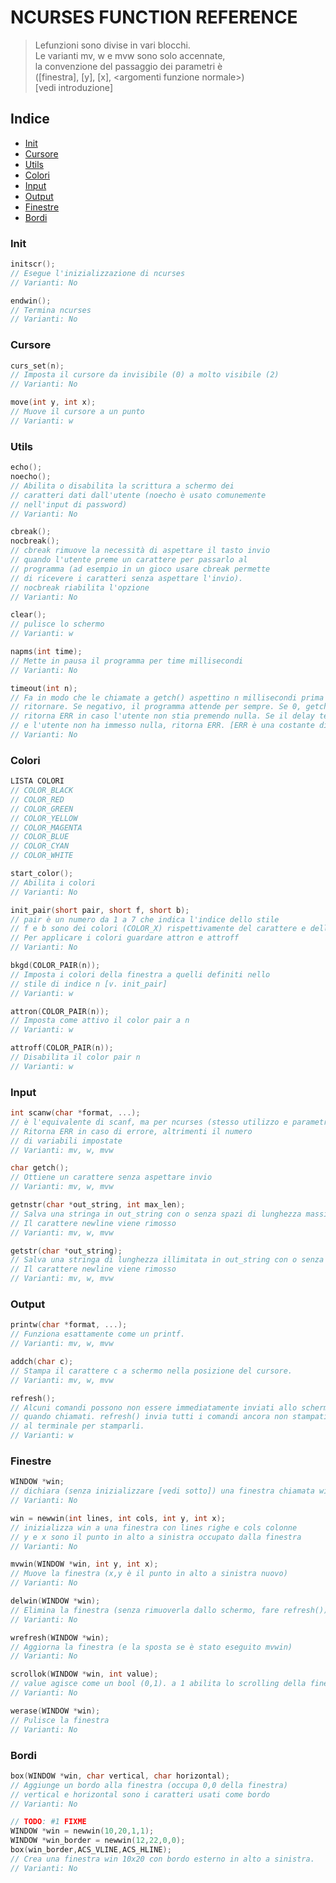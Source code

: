 # NCURSES FUNCTION REFERENCE <!-- omit in toc -->
> Lefunzioni sono divise in vari blocchi.  
> Le varianti mv, w e mvw sono solo accennate,  
> la convenzione del passaggio dei parametri è  
> ([finestra], [y], [x], \<argomenti funzione normale\>)  
> [vedi introduzione]

## Indice <!-- omit in toc -->
- [Init](#init)
- [Cursore](#cursore)
- [Utils](#utils)
- [Colori](#colori)
- [Input](#input)
- [Output](#output)
- [Finestre](#finestre)
- [Bordi](#bordi)
### Init
```c
initscr();
// Esegue l'inizializzazione di ncurses
// Varianti: No
```
```c
endwin();
// Termina ncurses
// Varianti: No
```

### Cursore
```c
curs_set(n);
// Imposta il cursore da invisibile (0) a molto visibile (2)
// Varianti: No
```
```c
move(int y, int x);
// Muove il cursore a un punto
// Varianti: w
```

### Utils
```c
echo();
noecho();
// Abilita o disabilita la scrittura a schermo dei
// caratteri dati dall'utente (noecho è usato comunemente
// nell'input di password)
// Varianti: No
```
```c
cbreak();
nocbreak();
// cbreak rimuove la necessità di aspettare il tasto invio
// quando l'utente preme un carattere per passarlo al
// programma (ad esempio in un gioco usare cbreak permette 
// di ricevere i caratteri senza aspettare l'invio).
// nocbreak riabilita l'opzione
// Varianti: No
```
```c
clear();
// pulisce lo schermo
// Varianti: w
```
```c
napms(int time);
// Mette in pausa il programma per time millisecondi
// Varianti: No
```
```c
timeout(int n);
// Fa in modo che le chiamate a getch() aspettino n millisecondi prima di 
// ritornare. Se negativo, il programma attende per sempre. Se 0, getch()
// ritorna ERR in caso l'utente non stia premendo nulla. Se il delay termina
// e l'utente non ha immesso nulla, ritorna ERR. [ERR è una costante di ncurses]
// Varianti: No
```

### Colori
```c
LISTA COLORI
// COLOR_BLACK
// COLOR_RED
// COLOR_GREEN
// COLOR_YELLOW
// COLOR_MAGENTA
// COLOR_BLUE
// COLOR_CYAN
// COLOR_WHITE
```
```c
start_color();
// Abilita i colori
// Varianti: No
```
```c
init_pair(short pair, short f, short b);
// pair è un numero da 1 a 7 che indica l'indice dello stile
// f e b sono dei colori (COLOR_X) rispettivamente del carattere e dello sfondo
// Per applicare i colori guardare attron e attroff
// Varianti: No
```
```c
bkgd(COLOR_PAIR(n));
// Imposta i colori della finestra a quelli definiti nello 
// stile di indice n [v. init_pair]
// Varianti: w
```
```c
attron(COLOR_PAIR(n));
// Imposta come attivo il color pair a n
// Varianti: w
```
```c
attroff(COLOR_PAIR(n));
// Disabilita il color pair n
// Varianti: w
```
### Input
```c
int scanw(char *format, ...);
// è l'equivalente di scanf, ma per ncurses (stesso utilizzo e parametri)
// Ritorna ERR in caso di errore, altrimenti il numero
// di variabili impostate
// Varianti: mv, w, mvw
```
```c
char getch();
// Ottiene un carattere senza aspettare invio
// Varianti: mv, w, mvw
```
```c
getnstr(char *out_string, int max_len);
// Salva una stringa in out_string con o senza spazi di lunghezza massima max_len
// Il carattere newline viene rimosso
// Varianti: mv, w, mvw
```
```c
getstr(char *out_string);
// Salva una stringa di lunghezza illimitata in out_string con o senza spazi
// Il carattere newline viene rimosso
// Varianti: mv, w, mvw
```

### Output
```c
printw(char *format, ...);
// Funziona esattamente come un printf.
// Varianti: mv, w, mvw
```
```c
addch(char c);
// Stampa il carattere c a schermo nella posizione del cursore.
// Varianti: mv, w, mvw
```
```c
refresh();
// Alcuni comandi possono non essere immediatamente inviati allo schermo
// quando chiamati. refresh() invia tutti i comandi ancora non stampati a schermo
// al terminale per stamparli.
// Varianti: w
```
### Finestre
```c
WINDOW *win;
// dichiara (senza inizializzare [vedi sotto]) una finestra chiamata win.
// Varianti: No
```
```c
win = newwin(int lines, int cols, int y, int x);
// inizializza win a una finestra con lines righe e cols colonne
// y e x sono il punto in alto a sinistra occupato dalla finestra
// Varianti: No
```
```c
mvwin(WINDOW *win, int y, int x);
// Muove la finestra (x,y è il punto in alto a sinistra nuovo)
// Varianti: No
```
```c
delwin(WINDOW *win);
// Elimina la finestra (senza rimuoverla dallo schermo, fare refresh())
// Varianti: No
```
```c
wrefresh(WINDOW *win);
// Aggiorna la finestra (e la sposta se è stato eseguito mvwin)
// Varianti: No
```
```c
scrollok(WINDOW *win, int value);
// value agisce come un bool (0,1). a 1 abilita lo scrolling della finestra.
// Varianti: No
```
```c
werase(WINDOW *win);
// Pulisce la finestra
// Varianti: No
```

### Bordi
```c
box(WINDOW *win, char vertical, char horizontal);
// Aggiunge un bordo alla finestra (occupa 0,0 della finestra)
// vertical e horizontal sono i caratteri usati come bordo
// Varianti: No
```
```c
// TODO: #1 FIXME
WINDOW *win = newwin(10,20,1,1);
WINDOW *win_border = newwin(12,22,0,0);
box(win_border,ACS_VLINE,ACS_HLINE);
// Crea una finestra win 10x20 con bordo esterno in alto a sinistra.
// Varianti: No
```
